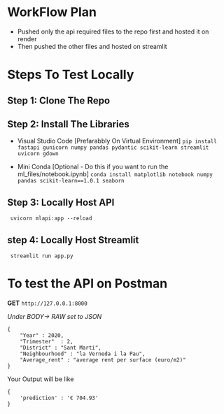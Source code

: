 # WorkFlow Plan
- Pushed only the api required files to the repo first and hosted it on render
- Then pushed the other files and hosted on streamlit

# Steps To Test Locally 
## Step 1: Clone The Repo
## Step 2: Install The Libraries 
- Visual Studio Code [Prefarabbly On Virtual Environment]
```pip install fastapi gunicorn numpy pandas pydantic scikit-learn streamlit uvicorn gdown```

- Mini Conda [Optional - Do this if you want to run the ml_files/notebook.ipynb]
```conda install matplotlib notebook numpy pandas scikit-learn==1.0.1 seaborn```
## Step 3: Locally Host API 
``` uvicorn mlapi:app --reload```
## step 4: Locally Host Streamlit 
``` streamlit run app.py```

# To test the API on Postman
**GET** ```http://127.0.0.1:8000```

*Under BODY-> RAW set to JSON*
```
{
    "Year" : 2020, 
    "Trimester"  : 2, 
    "District" : "Sant Marti", 
    "Neighbourhood" : "la Verneda i la Pau", 
    "Average_rent" : "average rent per surface (euro/m2)" 
}
```
Your Output will be like
```
{
    'prediction' : '€ 704.93'
}
```
